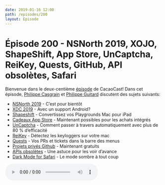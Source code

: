 ```yaml
---
date: 2019-01-16 12:00
path: /episodes/200
layout: Episode
---
```

# Épisode 200 - NSNorth 2019, XOJO, ShapeShift, App Store, UnCaptcha, ReiKey, Quests, GitHub, API obsolètes, Safari
<p>Bienvenue dans le deux-centi&egrave;me&nbsp;<a href="https://archive.org/download/cacaocast/cacaocast_200.mp3" title="CacaoCast Episode 200">&eacute;pisode</a>&nbsp;de CacaoCast! Dans cet &eacute;pisode,&nbsp;<a href="http://www.twitter.com/philippec" title="Philippe Casgrain sur Twitter">Philippe Casgrain</a>&nbsp;et&nbsp;<a href="http://www.twitter.com/philippeguitard" title="Philippe Guitard sur Twitter">Philippe Guitard</a>&nbsp;discutent des sujets suivants:</span></p>
<ul>
<li><a href="https://nsnorth.ca" title="NSNorth 2019">NSNorth 2019</a> - C’est pour bientôt</li>
<li><a href="https://www.xojo.com/xdc/sessions/info/hill/" title="XDC 2019">XDC 2019</a> - Avec un support Android?</li>
<li><a href="https://github.com/JohnSundell/Shapeshift" title="Shapeshift">Shapeshift</a> - Convertissez vos Playgrounds Mac pour iPad</li>
<li><a href="https://www.macrumors.com/2018/12/19/app-store-in-app-purchase-gifting/" title="Cadeaux App Store">Cadeaux App Store</a> - Maintenant possibles pour les achats intégrés</li>
<li><a href="https://github.com/ecthros/uncaptcha2" title="UnCaptcha">UnCaptcha</a> - Comment passer à travers automatiquement avec plus de 80 % d’efficacité</li>
<li><a href="https://www.patreon.com/posts/23747614" title="ReiKey">ReiKey</a> - Détectez les keyloggers sur votre mac</li>
<li><a href="https://steamclock.com/blog/2019/01/quests-pr-issues/" title="Quests">Quests</a> - Vos PRs et tickets dans la barre des menus</li>
<li><a href="https://blog.github.com/2019-01-07-new-year-new-github/" title="Projets privés Github">Projets privés Github</a> - Maintenant gratuits</li>
<li><a href="https://twitter.com/jnadeau/status/1085266051028332544" title="APIs obsolètes">APIs obsolètes</a> - Une astuce pour les voir d’avance</li>
<li><a href="http://alexdenk.eu/mywork/darkmode.html" title="Dark Mode for Safari">Dark Mode for Safari</a> - Le mode sombre à tout coup</li>
</ul>
<p><audio controls><source src="https://archive.org/download/cacaocast/cacaocast_200.mp3" type="audio/mpeg"><source src="https://archive.org/download/cacaocast/cacaocast_200.mp3" type="audio/mp4">Votre navigateur ne supporte pas l'élément audio / Your browser does not support the audio element.</audio></p>
